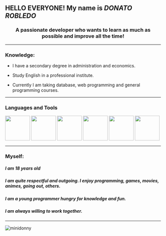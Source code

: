 ## HELLO EVERYONE! My name is *DONATO ROBLEDO*
<h3 align="center">A passionate developer who wants to learn as much as possible and improve all the time!

<hr>

### Knowledge:
  * I have a secondary degree in administration and economics.
  
  * Study English in a professional institute.
  
  * Currently I am taking database, web programming and general programming courses.
  
<hr>

### Languages ​​and Tools
<img src="https://encrypted-tbn0.gstatic.com/images?q=tbn:ANd9GcSeKXebshKzrBj9tc6DFj-iv46H_ePITihX6082ymkqOv1eucdQAr9nzW6LYFB6c1msXIc&usqp=CAU" width="80px"> <img src="https://img.freepik.com/ free-icons/css_318-698167.jpg" width="80px"> <img src="https://i.blogs.es/8d2420/650_1000_java/1366_2000.png" width="80px"> <img src="https://www.liveagent.com/app/uploads/2020/11/MySQL-Logo.png" width="80px"> <img src="https://upload.wikimedia.org/wikipedia/commons/thumb/9/99/Unofficial_JavaScript_logo_2.svg/1200px-Unofficial_JavaScript_logo_2.svg.png" width="80px"> <img src="https://cdn.pixabay.com/photo/2022/01/30/13/33/github-6980894_1280.png" width="80px ">

<hr>

### Myself:
 ##### I am 18 years old
 ##### I am quite respectful and outgoing. I enjoy programming, games, movies, animes, going out, others.
 ##### I am a young programmer hungry for knowledge and fun.
 ##### I am always willing to work together.
 
<hr>



<p> <img align="center" src="https://github-readme-stats.vercel.app/api?username=minidonny&show_icons=true&locale=en" alt="minidonny" /></p>



